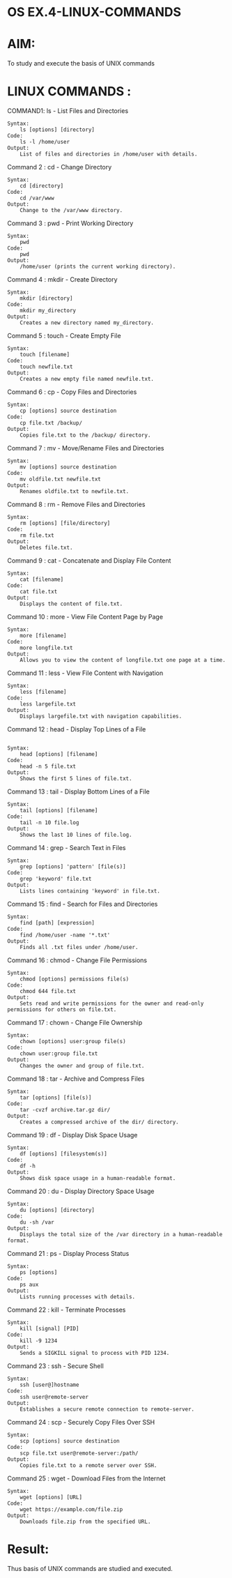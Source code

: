 # OS EX.4-LINUX-COMMANDS

# AIM:
To study and execute the basis of UNIX commands

# LINUX COMMANDS :
COMMAND1: ls - List Files and Directories
```
Syntax: 
	ls [options] [directory]
Code: 
	ls -l /home/user
Output: 
	List of files and directories in /home/user with details.
```
Command 2 : cd - Change Directory
```
Syntax: 
	cd [directory]
Code: 
	cd /var/www
Output: 
	Change to the /var/www directory.
```
Command 3 : pwd - Print Working Directory
```
Syntax: 
	pwd
Code: 
	pwd
Output: 
	/home/user (prints the current working directory).
```
Command 4 : mkdir - Create Directory
```
Syntax: 
	mkdir [directory]
Code: 
	mkdir my_directory
Output:	
	Creates a new directory named my_directory.
```
Command 5 : touch - Create Empty File
```
Syntax: 
	touch [filename]
Code: 
	touch newfile.txt
Output: 
	Creates a new empty file named newfile.txt.
```
Command 6 : cp - Copy Files and Directories
```
Syntax: 
	cp [options] source destination
Code: 
	cp file.txt /backup/
Output: 
	Copies file.txt to the /backup/ directory.
```
Command 7 : mv - Move/Rename Files and Directories
```
Syntax: 
	mv [options] source destination
Code: 
	mv oldfile.txt newfile.txt
Output: 
	Renames oldfile.txt to newfile.txt.
```
Command 8 : rm - Remove Files and Directories
```
Syntax: 
	rm [options] [file/directory]
Code: 
	rm file.txt
Output: 
	Deletes file.txt.
```
Command 9 : cat - Concatenate and Display File Content
```
Syntax: 
	cat [filename]
Code: 
	cat file.txt
Output: 
	Displays the content of file.txt.
```
Command 10 : more - View File Content Page by Page
```
Syntax: 
	more [filename]
Code: 
	more longfile.txt
Output: 
	Allows you to view the content of longfile.txt one page at a time.
```
Command 11 : less - View File Content with Navigation
```
Syntax: 
	less [filename]
Code: 
	less largefile.txt
Output: 
	Displays largefile.txt with navigation capabilities.
```
Command 12 : head - Display Top Lines of a File
```

Syntax: 
	head [options] [filename]
Code: 
	head -n 5 file.txt
Output: 
	Shows the first 5 lines of file.txt.
```
Command 13 : tail - Display Bottom Lines of a File
```
Syntax: 
	tail [options] [filename]
Code: 
	tail -n 10 file.log
Output: 
	Shows the last 10 lines of file.log.
```
Command 14 : grep - Search Text in Files
```
Syntax: 
	grep [options] 'pattern' [file(s)]
Code: 
	grep 'keyword' file.txt
Output: 
	Lists lines containing 'keyword' in file.txt.
```
Command 15 : find - Search for Files and Directories
```
Syntax:
	find [path] [expression]
Code: 
	find /home/user -name '*.txt'
Output: 
	Finds all .txt files under /home/user.
```
Command 16 : chmod - Change File Permissions
```
Syntax: 
	chmod [options] permissions file(s)
Code: 
	chmod 644 file.txt
Output: 
	Sets read and write permissions for the owner and read-only permissions for others on file.txt.
```
Command 17 : chown - Change File Ownership
```
Syntax: 
	chown [options] user:group file(s)
Code: 
	chown user:group file.txt
Output: 
	Changes the owner and group of file.txt.
```
Command 18 : tar - Archive and Compress Files
```
Syntax: 
	tar [options] [file(s)]
Code: 
	tar -cvzf archive.tar.gz dir/
Output: 
	Creates a compressed archive of the dir/ directory.
```
Command 19 : df - Display Disk Space Usage
```
Syntax: 
	df [options] [filesystem(s)]
Code: 
	df -h
Output: 
	Shows disk space usage in a human-readable format.
```
Command 20 : du - Display Directory Space Usage
```
Syntax: 
	du [options] [directory]
Code: 
	du -sh /var
Output: 
	Displays the total size of the /var directory in a human-readable format.
```
Command 21 : ps - Display Process Status
```
Syntax: 
	ps [options]
Code: 
	ps aux
Output: 
	Lists running processes with details.
```
Command 22 : kill - Terminate Processes
```
Syntax: 
	kill [signal] [PID]
Code: 
	kill -9 1234
Output: 
	Sends a SIGKILL signal to process with PID 1234.
```
Command 23 : ssh - Secure Shell
```
Syntax: 
	ssh [user@]hostname
Code: 
	ssh user@remote-server
Output: 
	Establishes a secure remote connection to remote-server.
```
Command 24 : scp - Securely Copy Files Over SSH
```
Syntax:
	scp [options] source destination
Code: 
	scp file.txt user@remote-server:/path/
Output: 
	Copies file.txt to a remote server over SSH.
```
Command 25 : wget - Download Files from the Internet
```
Syntax: 
	wget [options] [URL]
Code: 
	wget https://example.com/file.zip
Output: 
	Downloads file.zip from the specified URL.
```
# Result:
Thus basis of UNIX commands are studied and executed.
